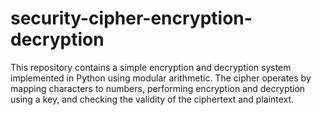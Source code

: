 # security-cipher-encryption-decryption
This repository contains a simple encryption and decryption system implemented in Python using modular arithmetic. The cipher operates by mapping characters to numbers, performing encryption and decryption using a key, and checking the validity of the ciphertext and plaintext.
